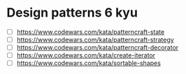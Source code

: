 # Design patterns 6 kyu

* [ ] https://www.codewars.com/kata/patterncraft-state
* [ ] https://www.codewars.com/kata/patterncraft-strategy
* [ ] https://www.codewars.com/kata/patterncraft-decorator
* [ ] https://www.codewars.com/kata/create-iterator
* [ ] https://www.codewars.com/kata/sortable-shapes

